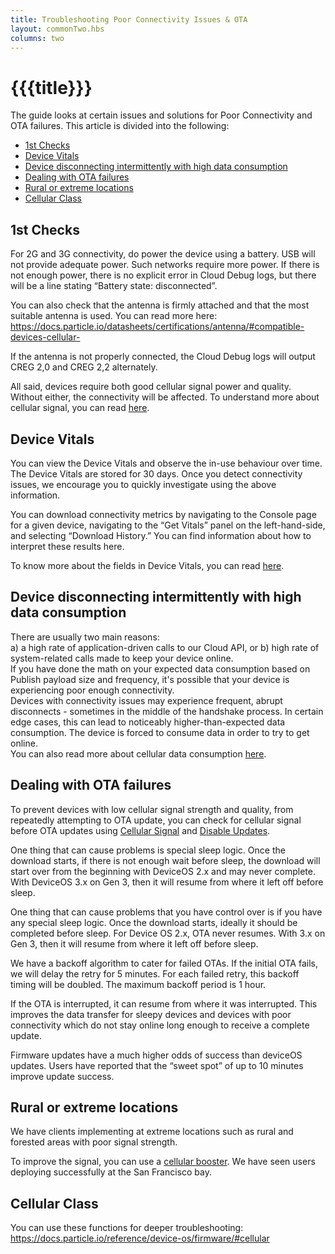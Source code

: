 ```yaml
---
title: Troubleshooting Poor Connectivity Issues & OTA
layout: commonTwo.hbs
columns: two
---
```


# {{{title}}}
The guide looks at certain issues and solutions for Poor Connectivity and OTA failures. This article is divided into the following:

* [1st Checks](#h%5F01FPVSRB5Z08F9FPTSQ5VES8ZK)
* [Device Vitals](#h%5F01FPVSRQ4Z75W331R6VSYAETSS)
* [Device disconnecting intermittently with high data consumption](#h%5F01FPVSSNT3T4BCB5YMDSV1TY9F)
* [Dealing with OTA failures](#h%5F01FPVSS6MZ23AH5Q98FBN23J72)
* [Rural or extreme locations](#h%5F01FPVSSX6CK849YJRNX8DE5ZCH)
* [Cellular Class](#h%5F01FPVSSX6CK849YJRNX8DE5ZCH)

## 1st Checks

For 2G and 3G connectivity, do power the device using a battery. USB will not provide adequate power. Such networks require more power. If there is not enough power, there is no explicit error in Cloud Debug logs, but there will be a line stating “Battery state: disconnected”.

You can also check that the antenna is firmly attached and that the most suitable antenna is used. You can read more here: https://docs.particle.io/datasheets/certifications/antenna/#compatible-devices-cellular-

If the antenna is not properly connected, the Cloud Debug logs will output CREG 2,0 and CREG 2,2 alternately.

All said, devices require both good cellular signal power and quality. Without either, the connectivity will be affected. To understand more about cellular signal, you can read [here](https://docs.particle.io/tutorials/diagnostics/device-vitals/).

## Device Vitals

You can view the Device Vitals and observe the in-use behaviour over time. The Device Vitals are stored for 30 days. Once you detect connectivity issues, we encourage you to quickly investigate using the above information.

You can download connectivity metrics by navigating to the Console page for a given device, navigating to the “Get Vitals” panel on the left-hand-side, and selecting “Download History.” You can find information about how to interpret these results here.

To know more about the fields in Device Vitals, you can read [here](https://support.particle.io/hc/en-us/articles/360044518213#device-vitals).

## Device disconnecting intermittently with high data consumption

  
There are usually two main reasons:  
a) a high rate of application-driven calls to our Cloud API, or b) high rate of system-related calls made to keep your device online.  
If you have done the math on your expected data consumption based on Publish payload size and frequency, it's possible that your device is experiencing poor enough connectivity.  
Devices with connectivity issues may experience frequent, abrupt disconnects - sometimes in the middle of the handshake process. In certain edge cases, this can lead to noticeably higher-than-expected data consumption. The device is forced to consume data in order to try to get online.  
You can also read more about cellular data consumption [here](https://docs.particle.io/tutorials/cellular-connectivity/data/#cellular-data-service-with-particle).

## Dealing with OTA failures

To prevent devices with low cellular signal strength and quality, from repeatedly attempting to OTA update, you can check for cellular signal before OTA updates using [Cellular Signal](https://docs.particle.io/reference/device-os/firmware/#cellularsignal-class) and [Disable Updates](https://docs.particle.io/reference/device-os/firmware/#system-disableupdates-).  
  
One thing that can cause problems is special sleep logic. Once the download starts, if there is not enough wait before sleep, the download will start over from the beginning with DeviceOS 2.x and may never complete. With DeviceOS 3.x on Gen 3, then it will resume from where it left off before sleep.

One thing that can cause problems that you have control over is if you have any special sleep logic. Once the download starts, ideally it should be completed before sleep. For Device OS 2.x, OTA never resumes. With 3.x on Gen 3, then it will resume from where it left off before sleep.

We have a backoff algorithm to cater for failed OTAs. If the initial OTA fails, we will delay the retry for 5 minutes. For each failed retry, this backoff timing will be doubled. The maximum backoff period is 1 hour.

If the OTA is interrupted, it can resume from where it was interrupted. This improves the data transfer for sleepy devices and devices with poor connectivity which do not stay online long enough to receive a complete update.

Firmware updates have a much higher odds of success than deviceOS updates. Users have reported that the “sweet spot” of up to 10 minutes improve update success.

## Rural or extreme locations

We have clients implementing at extreme locations such as rural and forested areas with poor signal strength.

To improve the signal, you can use a [cellular booster](https://docs.particle.io/datasheets/certifications/antenna/#cellular-boosters-and-micro-cells). We have seen users deploying successfully at the San Francisco bay.

##   **Cellular Class**

You can use these functions for deeper troubleshooting: https://docs.particle.io/reference/device-os/firmware/#cellular
